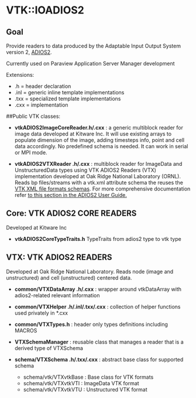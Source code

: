 # VTK::IOADIOS2

## Goal

Provide readers to data produced by the Adaptable Input Output System version 2, [ADIOS2](https://adios2.readthedocs.io/en/latest/).

Currently used on Paraview Application Server Manager development

Extensions:

* .h = header declaration
* .inl = generic inline template implementations
* .txx = specialized template implementations
* .cxx = implementation

##Public VTK classes:

- **vtkADIOS2ImageCoreReader.h/.cxx** : a generic multiblock reader for image data developed at Kitware Inc. It will use existing arrays to populate dimension of the image, adding timesteps info, point and cell data accordingly. No predefined schema is needed. It can work in serial or MPI mode.

- **vtkADIOS2VTXReader .h/.cxx** : multiblock reader for ImageData and UnstructuredData types using VTK ADIOS2 Readers (VTX) implementation developed at Oak Ridge National Laboratory (ORNL). Reads bp files/streams with a vtk.xml attribute schema the reuses the [VTK XML file formats schemas](https://vtk.org/wp-content/uploads/2015/04/file-formats.pdf). For more comprehensive documentation refer [to this section in the ADIOS2 User Guide.](https://adios2.readthedocs.io/en/latest/ecosystem/visualization.html)

## **Core: VTK ADIOS2 CORE READERS**

Developed at Kitware Inc
- **vtkADIOS2CoreTypeTraits.h** TypeTraits from adios2 type to vtk type

## **VTX: VTK ADIOS2 READERS**

Developed at Oak Ridge National Laboratory. Reads node (image and unstructured) and cell (unstructured) centered data.

- **common/VTXDataArray .h/.cxx** : wrapper around vtkDataArray with adios2-related relevant information


- **common/VTXHelper .h/.inl/.txx/.cxx** : collection of helper functions used privately in *.cxx


- **common/VTXTypes.h** : header only types definitions including MACROS


- **VTXSchemaManager** : reusable class that manages a reader that is a derived type of VTXSchema


- **schema/VTXSchema .h/.txx/.cxx** : abstract base class for supported schema
    - schema/vtk/VTXvtkBase : Base class for VTK formats
    - schema/vtk/VTXvtkVTI : ImageData VTK format
    - schema/vtk/VTXvtkVTU : Unstructured VTK format
